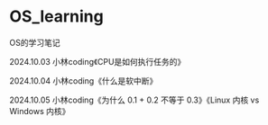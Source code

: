 # OS_learning
OS的学习笔记

2024.10.03 小林coding《CPU是如何执行任务的》

2024.10.04 小林coding《什么是软中断》

2024.10.05 小林coding《为什么 0.1 + 0.2 不等于 0.3》《Linux 内核 vs Windows 内核》
